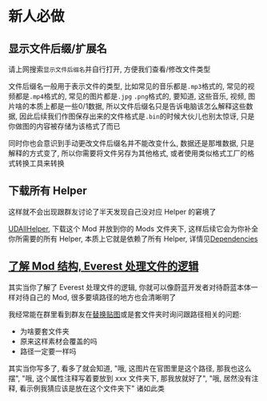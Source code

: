 # 新人必做

## 显示文件后缀/扩展名

请上网搜索`显示文件后缀名`并自行打开, 方便我们查看/修改文件类型

文件后缀名一般用于表示文件的类型, 比如常见的音乐都是`.mp3`格式的, 常见的视频都是`.mp4`格式的, 常见的图片都是`.jpg` `.png`格式的, 要知道, 这些音乐, 视频, 图片啥的本质上都是一些0/1数据,
所以文件后缀名只是告诉电脑该怎么解释这些数据, 因此后续我们作图保存出来的文件格式是`.bin`的时候大伙儿也别太惊讶, 只是你做图的内容被存储为该格式了而已

同时你也会意识到手动更改文件后缀名并不能改变什么, 数据还是那堆数据, 只是解释的方式变了, 所以你需要将文件另存为其他格式, 或者使用类似格式工厂的格式转换工具来转换

## 下载所有 Helper

这样就不会出现跟群友讨论了半天发现自己没对应 Helper 的窘境了

[UDAllHelper](https://celeste.weg.fan/submissions/detail/125868576364965704/all-helpers-in-one), 下载这个 Mod 并放到你的 Mods 文件夹下, 这样后续它会为你补全你所需要的所有 Helper, 本质上它就是依赖了所有 Helper, 详情见[Dependencies](../mod_structure.md#dependencies)


## [了解 Mod 结构, Everest 处理文件的逻辑](../mod_structure.md#everest)

其实当你了解了 Everest 处理文件的逻辑, 你就可以像蔚蓝开发者对待蔚蓝本体一样对待自己的 Mod, 很多要填路径的地方也会清晰明了

我经常能在群里看到群友在[替换贴图](../graphics/replace_assets.md)或是套文件夹时询问跟路径相关的问题:

* 为啥要套文件夹
* 原来这样素材会覆盖的吗
* 路径一定要一样吗

其实当你写多了, 看多了就会知道, "哦, 这图片在官图里是这个路径, 那我也这么摆", "哦, 这个属性注释写着要放到 xxx 文件夹下, 那我放就好了", "哦, 居然没有注释, 看示例我猜应该是放在这个文件夹下" 诸如此类